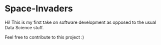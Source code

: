 # Space-Invaders
Hi! This is my first take on software development as opposed to the usual Data Science stuff.

Feel free to contribute to this project :)
